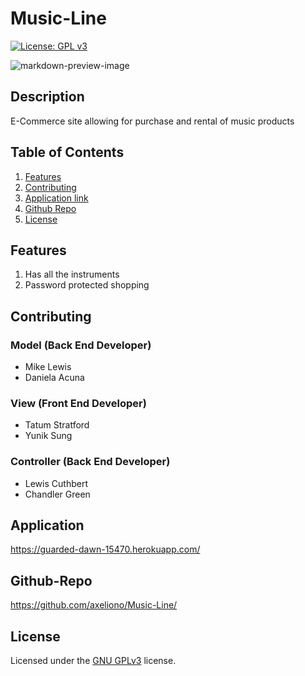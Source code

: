 # Music-Line

  
[![License: GPL v3](https://img.shields.io/badge/License-GPLv3-blue.svg)](https://www.gnu.org/licenses/gpl-3.0)

![markdown-preview-image](https://mail.google.com/mail/u/0?ui=2&ik=dbafd37736&attid=0.1&permmsgid=msg-a:r-1529589529675759295&th=1797329d20277b63&view=fimg&sz=s0-l75-ft&attbid=ANGjdJ-8XoSv5ZKvL4ClklDo__oFEY5WnYZssY7YP99sLrJKgQDG3IWDqgzV_tzGaapxOYQmfVrOYS_ixOHNFrfXNLU0yiho9iiugXaPwufrDv2VrRSFqtPniuFQlAg&disp=emb&realattid=ii_koqlskq80)

## Description 
E-Commerce site allowing for purchase and rental of music products


## Table of Contents

1. [Features](#features)
2. [Contributing](#contributing)
3. [Application link](#application)
4. [Github Repo](#github-repo)
5. [License](#license)

## Features
1. Has all the instruments
3. Password protected shopping

## Contributing
### Model (Back End Developer)
* Mike Lewis
* Daniela Acuna
### View (Front End Developer)
* Tatum Stratford
* Yunik Sung
### Controller (Back End Developer)
* Lewis Cuthbert
* Chandler Green

## Application
https://guarded-dawn-15470.herokuapp.com/

## Github-Repo
https://github.com/axeliono/Music-Line/

## License
Licensed under the [GNU GPLv3](LICENSE.txt) license.

